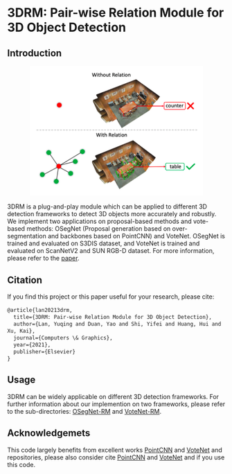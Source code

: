# 3DRM:  Pair-wise Relation Module for 3D Object Detection


## Introduction

<div align=center>
<img src="./example.png" width="400" height="" />
</div>

3DRM is a plug-and-play module which can be applied to different 3D detection frameworks to detect 3D objects more accurately and robustly. We implement two applications on proposal-based methods and vote-based methods: OSegNet  (Proposal generation based on over-segmentation and backbones based on PointCNN) and VoteNet. OSegNet is trained and evaluated on S3DIS dataset, and VoteNet is trained and evaluated on ScanNetV2 and SUN RGB-D dataset. 
For more information, please refer to the [paper](https://authors.elsevier.com/c/1d4cAMFvI1Gyn).

## Citation
If you find this project or this paper useful for your research, please cite:
```
@article{lan20213drm,
  title={3DRM: Pair-wise Relation Module for 3D Object Detection},
  author={Lan, Yuqing and Duan, Yao and Shi, Yifei and Huang, Hui and Xu, Kai},
  journal={Computers \& Graphics},
  year={2021},
  publisher={Elsevier}
}
```
## Usage
3DRM can be widely applicable on different 3D detection frameworks. For further information about our implemention on two frameworks, please refer to the sub-directories: [OSegNet-RM](./OSegNet-RM) and [VoteNet-RM](./VoteNet-RM).


## Acknowledgemets
This code largely benefits from excellent works [PointCNN](https://github.com/yangyanli/PointCNN) and [VoteNet](https://github.com/facebookresearch/votenet) and repositories, please also consider cite [PointCNN](https://arxiv.org/abs/1801.07791.pdf) and [VoteNet](https://arxiv.org/pdf/1904.09664.pdf) and  if you use this code.